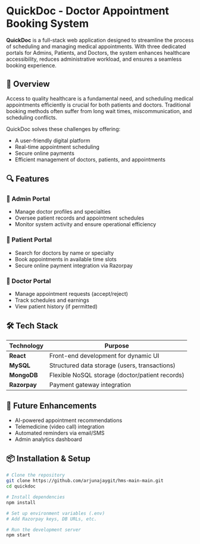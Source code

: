 # QuickDoc - Doctor Appointment Booking System

**QuickDoc** is a full-stack web application designed to streamline the process of scheduling and managing medical appointments. With three dedicated portals for Admins, Patients, and Doctors, the system enhances healthcare accessibility, reduces administrative workload, and ensures a seamless booking experience.

## 🚀 Overview

Access to quality healthcare is a fundamental need, and scheduling medical appointments efficiently is crucial for both patients and doctors. Traditional booking methods often suffer from long wait times, miscommunication, and scheduling conflicts.

QuickDoc solves these challenges by offering:
- A user-friendly digital platform
- Real-time appointment scheduling
- Secure online payments
- Efficient management of doctors, patients, and appointments

## 🔍 Features

### 🔸 Admin Portal
- Manage doctor profiles and specialties
- Oversee patient records and appointment schedules
- Monitor system activity and ensure operational efficiency

### 🔸 Patient Portal
- Search for doctors by name or specialty
- Book appointments in available time slots
- Secure online payment integration via Razorpay

### 🔸 Doctor Portal
- Manage appointment requests (accept/reject)
- Track schedules and earnings
- View patient history (if permitted)

## 🛠️ Tech Stack

| Technology        | Purpose                                         |
|-------------------|--------------------------------------------------|
| **React**         | Front-end development for dynamic UI            |
| **MySQL**         | Structured data storage (users, transactions)   |
| **MongoDB**       | Flexible NoSQL storage (doctor/patient records) |
| **Razorpay**      | Payment gateway integration                     |

## 🧠 Future Enhancements
- AI-powered appointment recommendations
- Telemedicine (video call) integration
- Automated reminders via email/SMS
- Admin analytics dashboard

## 📦 Installation & Setup

```bash
# Clone the repository
git clone https://github.com/arjunajaygit/hms-main-main.git
cd quickdoc

# Install dependencies
npm install

# Set up environment variables (.env)
# Add Razorpay keys, DB URLs, etc.

# Run the development server
npm start

